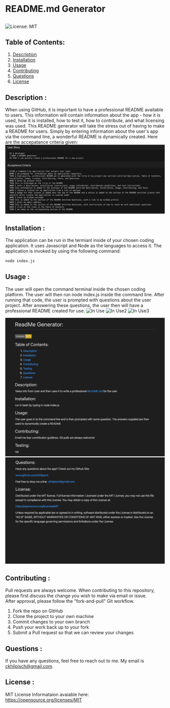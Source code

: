 # README.md Generator
## 
![License: MIT](https://img.shields.io/badge/License-MIT-yellow.svg)

## Table of Contents:
<ol>
<li><a href="#description">Description</a></li>
<li><a href="#installation">Installation</a></li>
<li><a href="#usage">Usage</a></li>
<li><a href="#contributing">Contributing</a></li>
<li><a href="#questions">Questions</a></li>
<li><a href="#license">License</a></li>
</ol>

## Description :
When using GitHub, it is important to have a professional README available to users.  This information will contain information about the app - how it is used, how it is installed, how to test it, how to contribute, and what licensing was used.   This README generator will take the stress out of having to make a README for users.   Simply by entering information about the user's app via the command line, a wonderful README is dynamically created. 
Here are the accepatance criteria given:
![Acceptance Criteria](./assets/require.png)


## Installation :
The application can be run in the termianl inside of your chosen coding application. It uses Javascript and Node as the languages to access it. 
The application is invoked by using the following command:
```bash
node index.js
```

## Usage : 
The user will open the command terminal inside the chosen coding platform.  The user will then run node index.js inside the command line.   After running that code, the user is prompted with questions about the user project.   After answering these questions, the user then will have a professional README created for use.
![In Use](assets/readme1.gif)
![In Use2](assets/readme2.gif)
![In Use3](assets/readme3.gif)

![Finished Photo](assets/Deployed1.png)
![Finished Photo2](assets/Deployed2.png)



## Contributing :
Pull requests are always welcome.  When contributing to this repository, please first discuss the change you wish to make via email or issue.  
After approval, please follow the "fork-and-pull" Git workflow.
<ol>
<li>Fork the repo on GitHub</li>
<li>Clone the project to your own machine</li>
<li>Commit changes to your own branch</li>
<li>Push your work back up to your fork</li>
<li>Submit a Pull request so that we can review your changes</li>
</ol>

## Questions :

If you have any questions, feel free to reach out to me.   My email is ckhilpisch@gmail.com.

## License :

MIT License
Informataion avaiable here: 
https://opensource.org/licenses/MIT





